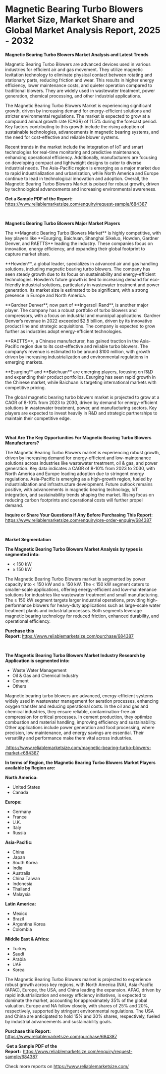 <p><h1>Magnetic Bearing Turbo Blowers Market Size, Market Share and Global Market Analysis Report, 2025 - 2032</h1></p><p><strong>Magnetic Bearing Turbo Blowers Market Analysis and Latest Trends</strong></p>
<p><p>Magnetic Bearing Turbo Blowers are advanced devices used in various industries for efficient air and gas movement. They utilize magnetic levitation technology to eliminate physical contact between rotating and stationary parts, reducing friction and wear. This results in higher energy efficiency, lower maintenance costs, and quieter operation compared to traditional blowers. They are widely used in wastewater treatment, power generation, chemical processing, and other industrial applications.</p><p>The Magnetic Bearing Turbo Blowers Market is experiencing significant growth, driven by increasing demand for energy-efficient solutions and stricter environmental regulations. The market is expected to grow at a compound annual growth rate (CAGR) of 11.5% during the forecast period. Key factors contributing to this growth include the rising adoption of sustainable technologies, advancements in magnetic bearing systems, and the need for cost-effective and reliable blower systems.</p><p>Recent trends in the market include the integration of IoT and smart technologies for real-time monitoring and predictive maintenance, enhancing operational efficiency. Additionally, manufacturers are focusing on developing compact and lightweight designs to cater to diverse industrial needs. The Asia-Pacific region is emerging as a major market due to rapid industrialization and urbanization, while North America and Europe continue to lead in technological innovation and adoption. Overall, the Magnetic Bearing Turbo Blowers Market is poised for robust growth, driven by technological advancements and increasing environmental awareness.</p></p>
<p><strong>Get a Sample PDF of the Report:&nbsp;</strong> <a href="https://www.reliablemarketsize.com/enquiry/request-sample/684387?utm_campaign=1901&utm_medium=2&utm_source=Github&utm_content=ia&utm_term=20012025&utm_id=magnetic-bearing-turbo-blowers">https://www.reliablemarketsize.com/enquiry/request-sample/684387</a></p>
<p>&nbsp;</p>
<p><strong>Magnetic Bearing Turbo Blowers Major Market Players</strong></p>
<p><p>The **Magnetic Bearing Turbo Blowers Market** is highly competitive, with key players like **Esurging, Baichuan, Shanghai Sikeluo, Howden, Gardner Denver, and RAETTS** leading the industry. These companies focus on innovation, energy efficiency, and expanding their global footprint to capture market share.</p><p>**Howden**, a global leader, specializes in advanced air and gas handling solutions, including magnetic bearing turbo blowers. The company has seen steady growth due to its focus on sustainability and energy-efficient technologies. Howden’s future growth is tied to increasing demand for eco-friendly industrial solutions, particularly in wastewater treatment and power generation. Its market size is estimated to be significant, with a strong presence in Europe and North America.</p><p>**Gardner Denver**, now part of **Ingersoll Rand**, is another major player. The company has a robust portfolio of turbo blowers and compressors, with a focus on industrial and municipal applications. Gardner Denver’s revenue in 2022 exceeded $2.5 billion, driven by its innovative product line and strategic acquisitions. The company is expected to grow further as industries adopt energy-efficient technologies.</p><p>**RAETTS**, a Chinese manufacturer, has gained traction in the Asia-Pacific region due to its cost-effective and reliable turbo blowers. The company’s revenue is estimated to be around $100 million, with growth driven by increasing industrialization and environmental regulations in emerging markets.</p><p>**Esurging** and **Baichuan** are emerging players, focusing on R&D and expanding their product portfolios. Esurging has seen rapid growth in the Chinese market, while Baichuan is targeting international markets with competitive pricing.</p><p>The global magnetic bearing turbo blowers market is projected to grow at a CAGR of 8-10% from 2023 to 2030, driven by demand for energy-efficient solutions in wastewater treatment, power, and manufacturing sectors. Key players are expected to invest heavily in R&D and strategic partnerships to maintain their competitive edge.</p></p>
<p>&nbsp;</p>
<p><strong>What Are The Key Opportunities For Magnetic Bearing Turbo Blowers Manufacturers?</strong></p>
<p><p>The Magnetic Bearing Turbo Blowers market is experiencing robust growth, driven by increasing demand for energy-efficient and low-maintenance solutions across industries like wastewater treatment, oil & gas, and power generation. Key data indicates a CAGR of 8-10% from 2023 to 2030, with North America and Europe leading adoption due to stringent energy regulations. Asia-Pacific is emerging as a high-growth region, fueled by industrialization and infrastructure development. Future outlook remains positive, with advancements in magnetic bearing technology, IoT integration, and sustainability trends shaping the market. Rising focus on reducing carbon footprints and operational costs will further propel demand.</p></p>
<p><strong>Inquire or Share Your Questions If Any Before Purchasing This Report:</strong> <a href="https://www.reliablemarketsize.com/enquiry/pre-order-enquiry/684387?utm_campaign=1901&utm_medium=2&utm_source=Github&utm_content=ia&utm_term=20012025&utm_id=magnetic-bearing-turbo-blowers">https://www.reliablemarketsize.com/enquiry/pre-order-enquiry/684387</a></p>
<p>&nbsp;</p>
<p><strong>Market Segmentation</strong></p>
<p><strong>The Magnetic Bearing Turbo Blowers Market Analysis by types is segmented into:</strong></p>
<p><ul><li>< 150 kW</li><li>≥ 150 kW</li></ul></p>
<p><p>The Magnetic Bearing Turbo Blowers market is segmented by power capacity into < 150 kW and ≥ 150 kW. The < 150 kW segment caters to smaller-scale applications, offering energy-efficient and low-maintenance solutions for industries like wastewater treatment and small manufacturing. The ≥ 150 kW segment targets larger industrial operations, providing high-performance blowers for heavy-duty applications such as large-scale water treatment plants and industrial processes. Both segments leverage magnetic bearing technology for reduced friction, enhanced durability, and operational efficiency.</p></p>
<p><strong>Purchase this Report:&nbsp;</strong><a href="https://www.reliablemarketsize.com/purchase/684387?utm_campaign=1901&utm_medium=2&utm_source=Github&utm_content=ia&utm_term=20012025&utm_id=magnetic-bearing-turbo-blowers">https://www.reliablemarketsize.com/purchase/684387</a></p>
<p>&nbsp;</p>
<p><strong>The Magnetic Bearing Turbo Blowers Market Industry Research by Application is segmented into:</strong></p>
<p><ul><li>Waste Water Management</li><li>Oil & Gas and Chemical Industry</li><li>Cement</li><li>Others</li></ul></p>
<p><p>Magnetic bearing turbo blowers are advanced, energy-efficient systems widely used in wastewater management for aeration processes, enhancing oxygen transfer and reducing operational costs. In the oil and gas and chemical industries, they ensure reliable, contamination-free air compression for critical processes. In cement production, they optimize combustion and material handling, improving efficiency and sustainability. Other applications include power generation and food processing, where precision, low maintenance, and energy savings are essential. Their versatility and performance make them vital across industries.</p></p>
<p><a href="https://www.reliablemarketsize.com/magnetic-bearing-turbo-blowers-market-r684387?utm_campaign=1901&utm_medium=2&utm_source=Github&utm_content=ia&utm_term=20012025&utm_id=magnetic-bearing-turbo-blowers">&nbsp;https://www.reliablemarketsize.com/magnetic-bearing-turbo-blowers-market-r684387</a></p>
<p><strong>In terms of Region, the Magnetic Bearing Turbo Blowers Market Players available by Region are:</strong></p>
<p>
    <p> <strong> North America: </strong>
        <ul>
            <li>United States</li>
            <li>Canada</li>
        </ul>
        </p> 
    <p> <strong> Europe: </strong>
        <ul>
            <li>Germany</li>
            <li>France</li>
            <li>U.K.</li>
            <li>Italy</li>
            <li>Russia</li>
        </ul>
        </p> 
    <p> <strong> Asia-Pacific: </strong>
        <ul>
            <li>China</li>
            <li>Japan</li>
            <li>South Korea</li>
            <li>India</li>
            <li>Australia</li>
            <li>China Taiwan</li>
            <li>Indonesia</li>
            <li>Thailand</li>
            <li>Malaysia</li>
        </ul>
        </p> 
    <p> <strong> Latin America: </strong>
        <ul>
            <li>Mexico</li>
            <li>Brazil</li>
            <li>Argentina Korea</li>
            <li>Colombia</li>
        </ul>
        </p> 
    <p> <strong> Middle East & Africa: </strong>
        <ul>
            <li>Turkey</li>
            <li>Saudi</li>
            <li>Arabia</li>
            <li>UAE</li>
            <li>Korea</li>
        </ul>
    </p>
    </p>
<p><p>The Magnetic Bearing Turbo Blowers market is projected to experience robust growth across key regions, with North America (NA), Asia-Pacific (APAC), Europe, the USA, and China leading the expansion. APAC, driven by rapid industrialization and energy efficiency initiatives, is expected to dominate the market, accounting for approximately 35% of the global valuation. Europe and NA follow closely, with shares of 25% and 20%, respectively, supported by stringent environmental regulations. The USA and China are anticipated to hold 15% and 30% shares, respectively, fueled by industrial advancements and sustainability goals.</p></p>
<p><strong>Purchase this Report: </strong><a href="https://www.reliablemarketsize.com/purchase/684387?utm_campaign=1901&utm_medium=2&utm_source=Github&utm_content=ia&utm_term=20012025&utm_id=magnetic-bearing-turbo-blowers">https://www.reliablemarketsize.com/purchase/684387</a></p>
<p>&nbsp;<strong>Get a Sample PDF of the Report:&nbsp;&nbsp;</strong><a href="https://www.reliablemarketsize.com/enquiry/request-sample/684387?utm_campaign=1901&utm_medium=2&utm_source=Github&utm_content=ia&utm_term=20012025&utm_id=magnetic-bearing-turbo-blowers">https://www.reliablemarketsize.com/enquiry/request-sample/684387</a></p>
<p><strong></strong></p>
<p>Check more reports on <a href="https://www.reliablemarketsize.com/?utm_campaign=1901&utm_medium=2&utm_source=Github&utm_content=ia&utm_term=20012025&utm_id=magnetic-bearing-turbo-blowers">https://www.reliablemarketsize.com/</a></p>
